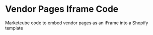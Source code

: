 # Vendor Pages Iframe Code
Marketcube code to embed vendor pages as an iFrame into a Shopify template
